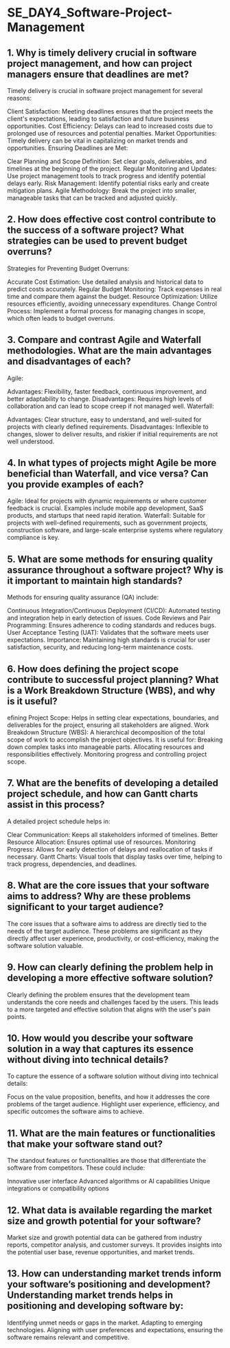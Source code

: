 # SE_DAY4_Software-Project-Management
## 1. Why is timely delivery crucial in software project management, and how can project managers ensure that deadlines are met?
Timely delivery is crucial in software project management for several reasons:

Client Satisfaction: Meeting deadlines ensures that the project meets the client's expectations, leading to satisfaction and future business opportunities.
Cost Efficiency: Delays can lead to increased costs due to prolonged use of resources and potential penalties.
Market Opportunities: Timely delivery can be vital in capitalizing on market trends and opportunities.
Ensuring Deadlines are Met:

Clear Planning and Scope Definition: Set clear goals, deliverables, and timelines at the beginning of the project.
Regular Monitoring and Updates: Use project management tools to track progress and identify potential delays early.
Risk Management: Identify potential risks early and create mitigation plans.
Agile Methodology: Break the project into smaller, manageable tasks that can be tracked and adjusted quickly.

## 2. How does effective cost control contribute to the success of a software project? What strategies can be used to prevent budget overruns?
Strategies for Preventing Budget Overruns:

Accurate Cost Estimation: Use detailed analysis and historical data to predict costs accurately.
Regular Budget Monitoring: Track expenses in real time and compare them against the budget.
Resource Optimization: Utilize resources efficiently, avoiding unnecessary expenditures.
Change Control Process: Implement a formal process for managing changes in scope, which often leads to budget overruns.

## 3. Compare and contrast Agile and Waterfall methodologies. What are the main advantages and disadvantages of each?
Agile:

Advantages: Flexibility, faster feedback, continuous improvement, and better adaptability to change.
Disadvantages: Requires high levels of collaboration and can lead to scope creep if not managed well.
Waterfall:

Advantages: Clear structure, easy to understand, and well-suited for projects with clearly defined requirements.
Disadvantages: Inflexible to changes, slower to deliver results, and riskier if initial requirements are not well understood.

## 4. In what types of projects might Agile be more beneficial than Waterfall, and vice versa? Can you provide examples of each?
Agile: Ideal for projects with dynamic requirements or where customer feedback is crucial. Examples include mobile app development, SaaS products, and startups that need rapid iteration.
Waterfall: Suitable for projects with well-defined requirements, such as government projects, construction software, and large-scale enterprise systems where regulatory compliance is key.

## 5. What are some methods for ensuring quality assurance throughout a software project? Why is it important to maintain high standards?
Methods for ensuring quality assurance (QA) include:

Continuous Integration/Continuous Deployment (CI/CD): Automated testing and integration help in early detection of issues.
Code Reviews and Pair Programming: Ensures adherence to coding standards and reduces bugs.
User Acceptance Testing (UAT): Validates that the software meets user expectations.
Importance: Maintaining high standards is crucial for user satisfaction, security, and reducing long-term maintenance costs.

## 6. How does defining the project scope contribute to successful project planning? What is a Work Breakdown Structure (WBS), and why is it useful?
efining Project Scope: Helps in setting clear expectations, boundaries, and deliverables for the project, ensuring all stakeholders are aligned.
Work Breakdown Structure (WBS): A hierarchical decomposition of the total scope of work to accomplish the project objectives. It is useful for:
Breaking down complex tasks into manageable parts.
Allocating resources and responsibilities effectively.
Monitoring progress and controlling project scope.
## 7. What are the benefits of developing a detailed project schedule, and how can Gantt charts assist in this process?
A detailed project schedule helps in:

Clear Communication: Keeps all stakeholders informed of timelines.
Better Resource Allocation: Ensures optimal use of resources.
Monitoring Progress: Allows for early detection of delays and reallocation of tasks if necessary.
Gantt Charts: Visual tools that display tasks over time, helping to track progress, dependencies, and deadlines.

## 8. What are the core issues that your software aims to address? Why are these problems significant to your target audience?
The core issues that a software aims to address are directly tied to the needs of the target audience. These problems are significant as they directly affect user experience, productivity, or cost-efficiency, making the software solution valuable.
## 9. How can clearly defining the problem help in developing a more effective software solution?
Clearly defining the problem ensures that the development team understands the core needs and challenges faced by the users. This leads to a more targeted and effective solution that aligns with the user's pain points.
## 10. How would you describe your software solution in a way that captures its essence without diving into technical details?
To capture the essence of a software solution without diving into technical details:

Focus on the value proposition, benefits, and how it addresses the core problems of the target audience.
Highlight user experience, efficiency, and specific outcomes the software aims to achieve.
## 11. What are the main features or functionalities that make your software stand out?
The standout features or functionalities are those that differentiate the software from competitors. These could include:

Innovative user interface
Advanced algorithms or AI capabilities
Unique integrations or compatibility options
## 12. What data is available regarding the market size and growth potential for your software?
Market size and growth potential data can be gathered from industry reports, competitor analysis, and customer surveys. It provides insights into the potential user base, revenue opportunities, and market trends.
## 13. How can understanding market trends inform your software’s positioning and development? Understanding market trends helps in positioning and developing software by:

Identifying unmet needs or gaps in the market.
Adapting to emerging technologies.
Aligning with user preferences and expectations, ensuring the software remains relevant and competitive.

